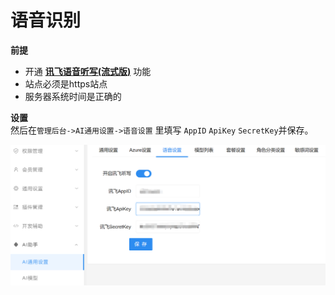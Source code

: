 # 语音识别

**前提**  
* 开通 **[讯飞语音听写(流式版)](https://console.xfyun.cn/services/iat)** 功能
* 站点必须是https站点
* 服务器系统时间是正确的

**设置**  
然后在`管理后台->AI通用设置->语音设置` 里填写 `AppID` `ApiKey` `SecretKey`并保存。

![](../img/voice.png)
